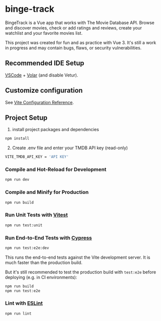 # binge-track

BingeTrack is a Vue app that works with The Movie Database API. 
Browse and discover movies, check or add ratings and reviews, create your watchlist and your favorite movies list.

This project was created for fun and as practice with Vue 3. It's still a work in progress and may contain bugs, flaws, or security vulnerabilities.

## Recommended IDE Setup

[VSCode](https://code.visualstudio.com/) + [Volar](https://marketplace.visualstudio.com/items?itemName=Vue.volar) (and disable Vetur).

## Customize configuration

See [Vite Configuration Reference](https://vite.dev/config/).

## Project Setup
  1. install project packages and dependencies
```sh
npm install
```
  2. Create .env file and enter your TMDB API key (read-only)
```sh
VITE_TMDB_API_KEY = 'API KEY'
```

### Compile and Hot-Reload for Development

```sh
npm run dev
```

### Compile and Minify for Production

```sh
npm run build
```

### Run Unit Tests with [Vitest](https://vitest.dev/)

```sh
npm run test:unit
```

### Run End-to-End Tests with [Cypress](https://www.cypress.io/)

```sh
npm run test:e2e:dev
```

This runs the end-to-end tests against the Vite development server.
It is much faster than the production build.

But it's still recommended to test the production build with `test:e2e` before deploying (e.g. in CI environments):

```sh
npm run build
npm run test:e2e
```

### Lint with [ESLint](https://eslint.org/)

```sh
npm run lint
```
